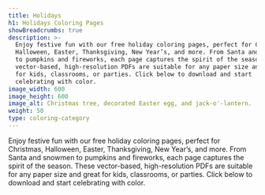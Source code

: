 ```yaml
---
title: Holidays
h1: Holidays Coloring Pages
showBreadcrumbs: true
description: >-
  Enjoy festive fun with our free holiday coloring pages, perfect for Christmas,
  Halloween, Easter, Thanksgiving, New Year’s, and more. From Santa and snowmen
  to pumpkins and fireworks, each page captures the spirit of the season. These
  vector-based, high-resolution PDFs are suitable for any paper size and great
  for kids, classrooms, or parties. Click below to download and start
  celebrating with color.
image_width: 600
image_height: 600
image_alt: Christmas tree, decorated Easter egg, and jack-o'-lantern.
weight: 50
type: coloring-category
---
```


Enjoy festive fun with our free holiday coloring pages, perfect for Christmas, Halloween, Easter, Thanksgiving, New Year’s, and more. From Santa and snowmen to pumpkins and fireworks, each page captures the spirit of the season. These vector-based, high-resolution PDFs are suitable for any paper size and great for kids, classrooms, or parties. Click below to download and start celebrating with color.